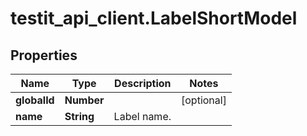 # testit_api_client.LabelShortModel

## Properties

Name | Type | Description | Notes
------------ | ------------- | ------------- | -------------
**globalId** | **Number** |  | [optional] 
**name** | **String** | Label name. | 


